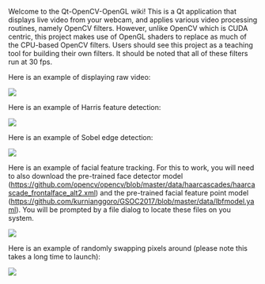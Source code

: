 Welcome to the Qt-OpenCV-OpenGL wiki! This is a Qt application that displays live video from your webcam, and applies various video processing routines, namely OpenCV filters. However, unlike OpenCV which is CUDA centric, this project makes use of OpenGL shaders to replace as much of the CPU-based OpenCV filters. Users should see this project as a teaching tool for building their own filters. It should be noted that all of these filters run at 30 fps.

Here is an example of displaying raw video:

![](https://github.com/drhalftone/Qt-OpenCV-OpenGL/blob/master/Images/ScreenShot01.jpg)

Here is an example of Harris feature detection:

![](https://github.com/drhalftone/Qt-OpenCV-OpenGL/blob/master/Images/ScreenShot04.jpg)

Here is an example of Sobel edge detection:

![](https://github.com/drhalftone/Qt-OpenCV-OpenGL/blob/master/Images/ScreenShot02.jpg)

Here is an example of facial feature tracking.  For this to work, you will need to also download the pre-trained face detector model (https://github.com/opencv/opencv/blob/master/data/haarcascades/haarcascade_frontalface_alt2.xml) and the pre-trained facial feature point model (https://github.com/kurnianggoro/GSOC2017/blob/master/data/lbfmodel.yaml).  You will be prompted by a file dialog to locate these files on you system.

![](https://github.com/drhalftone/Qt-OpenCV-OpenGL/blob/master/Images/ScreenShot05.jpg)

Here is an example of randomly swapping pixels around (please note this takes a long time to launch):

![](https://github.com/drhalftone/Qt-OpenCV-OpenGL/blob/master/Images/ScreenShot03.jpg)
